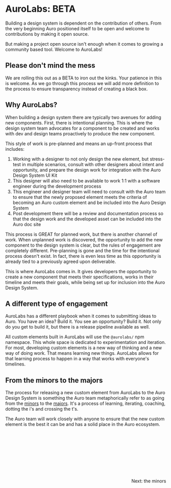 <style>
  .lightText {
    color: var(--auro-color-text-secondary-on-light);
    margin-bottom: 2rem;
  }

  .pre {
    color: var(--auro-color-brand-flamingo-500);
    font-size: 0.8rem;
    font-family: monaco;
    padding-top: .5rem;
    margin-bottom: 0;
  }

  .trigger {
    font-size: 1.2rem;
  }
</style>

# AuroLabs: BETA

Building a design system is dependent on the contribution of others. From the very beginning Auro positioned itself to be open and welcome to contributions by making it open source.

But making a project open source isn't enough when it comes to growing a community based tool. Welcome to AuroLabs!

## Please don't mind the mess

We are rolling this out as a BETA to iron out the kinks. Your patience in this is welcome. As we go through this process we will add more definition to the process to ensure transparency instead of creating a black box.

## Why AuroLabs?

When building a design system there are typically two avenues for adding new components. First, there is intentional planning. This is where the design system team advocates for a component to be created and works with dev and design teams proactively to produce the new component.

This style of work is pre-planned and means an up-front process that includes:

1. Working with a designer to not only design the new element, but stress-test in multiple scenarios, consult with other designers about intent and opportunity, and prepare the design work for integration with the Auro Design System UI Kit
1. This designer will also need to be available to work 1:1 with a software engineer during the development process
1. This engineer and designer team will need to consult with the Auro team to ensure that the newly proposed element meets the criteria of becoming an Auro custom element and be included into the Auro Design System
1. Post development there will be a review and documentation process so that the design work and the developed asset can be included into the Auro doc site

This process is GREAT for planned work, but there is another channel of work. When unplanned work is discovered, the opportunity to add the new component to the design system is clear, but the rules of engagement are completely different. Pre-planning is gone and the time for the intentional process doesn't exist. In fact, there is even less time as this opportunity is already tied to a previously agreed upon deliverable.

This is where AuroLabs comes in. It gives developers the opportunity to create a new component that meets their specifications, works in their timeline and meets their goals, while being set up for inclusion into the Auro Design System.

## A different type of engagement

AuroLabs has a different playbook when it comes to submitting ideas to Auro. You have an idea? Build it. You see an opportunity? Build it. Not only do you get to build it, but there is a release pipeline available as well.

All custom elements built in AuroLabs will use the `@aurolabs/` npm namespace. This whole space is dedicated to experimentation and iteration. For most, developing custom elements is a new way of thinking and a new way of doing work. That means learning new things. AuroLabs allows for that learning process to happen in a way that works with everyone's timelines.

## From the minors to the majors

The process for releasing a new custom element from AuroLabs to the Auro Design System is something the Auro team metaphorically refer to as going from the [minors](https://auro.alaskaair.com/aurolabs/minors) to the [majors](https://auro.alaskaair.com/aurolabs/majors). It's a process of learning, iterating, coaching, dotting the i's and crossing the t's.

The Auro team will work closely with anyone to ensure that the new custom element is the best it can be and has a solid place in the Auro ecosystem.

<div style="display: flex; justify-content: flex-end; margin-top: 10rem">
  <auro-hyperlink href="https://auro.alaskaair.com/aurolabs/minors" nav>
    Next: the minors
    <auro-icon category="interface" name="arrow-right" customColor></auro-icon>
  </auro-hyperlink>
</div>

